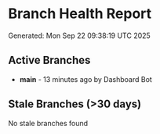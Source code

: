 # Branch Health Report
Generated: Mon Sep 22 09:38:19 UTC 2025

## Active Branches
- **main** - 13 minutes ago by Dashboard Bot

## Stale Branches (>30 days)
No stale branches found
